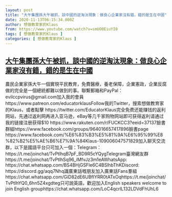```yaml
---
layout: post
title: "大午集團孫大午被抓，談中國的逆淘汰現象：做良心企業家沒有錯，錯的是生在中國"
date: 2020-11-13T06:15:34.000Z
author: 想做教育家的Klaus
from: https://www.youtube.com/watch?v=smUO0EiuYI0
tags: [ 想做教育家的Klaus ]
categories: [ 想做教育家的Klaus ]
---
```

<!--1605248134000-->
[大午集團孫大午被抓，談中國的逆淘汰現象：做良心企業家沒有錯，錯的是生在中國](https://www.youtube.com/watch?v=smUO0EiuYI0)
------

<div>
農民企業家孫大午一個實現平民教育，免費醫療，養老保障，企業憲政，企業反腐做的完全是一個總統都難以做到的事。聯繫郵箱和PayPal：evilccpvirus@gmail.com加入我的會員 https://www.patreon.com/educatorklausFollow我的Twitter，搜索想做教育家的Klaus，或者點擊 https://twitter.com/EducatorKlaus完全免费还能赚钱的返利网站，先通过返利网再进入亚马逊，eBay等几千家购物网站即可获得返利请通过我的链接注册获得$10 https://www.rakuten.com/r/FUCKCC3?eeid=37137臉書群組https://www.facebook.com/groups/964016657417896臉書page https://www.facebook.com/%E6%83%B3%E5%81%9A%E6%95%99%E8%82%B2%E5%AE%B6%E7%9A%84Klaus-109006047571829加入聊天交流群，以下是國語平台只可加入一個：Telegram： https://t.me/joinchat/TvPtlhqB7pF_BD9R5cYQygTelegram臺灣網友群https://t.me/joinchat/TvPtlhSq96_iMfvJz3m1eAWhatsApp: https://chat.whatsapp.com/BS4BHjGSFle6C4BSlhbThKDiscord: https://discord.gg/aqq7Nhq識廣東話嘅朋友加入廣東話Fans羣組https://chat.whatsapp.com/GiD82dE6UBfIYRR0tATxOqhttps://t.me/joinchat/TvPtlhYQ0_6hn5Z4xgdteg只可說英語，歡迎加入English speakers welcome to join English grouphttps://chat.whatsapp.com/LoC4qcrlL132LDVdFhUhL6
</div>
